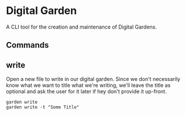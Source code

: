 # Digital Garden

A CLI tool for the creation and maintenance of Digital Gardens.

## Commands

## write

Open a new file to write in our digital garden. Since we don't necessarily know what we want to title what we're writing, we'll leave the title as optional and ask the user for it later if hey don't provide it up-front.

```shell
garden write
garden write -t "Some Title"
```
